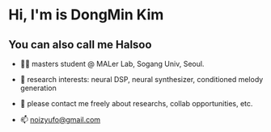 # Hi, I'm is DongMin Kim
## You can also call me Halsoo

- 👷‍♂️ masters student @ MALer Lab, Sogang Univ, Seoul.
- 🤔 research interests: neural DSP, neural synthesizer, conditioned melody generation

- 💬 please contact me freely about researchs, collab opportunities, etc.
- 📫 noizyufo@gmail.com

